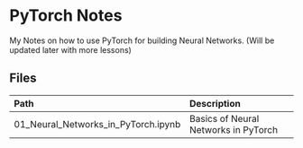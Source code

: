 # PyTorch Notes

My Notes on how to use PyTorch for building Neural Networks. (Will be updated later with more lessons) 

## Files 

**Path**|**Description**
:-----|:-----
01_Neural_Networks_in_PyTorch.ipynb| Basics of Neural Networks in PyTorch
